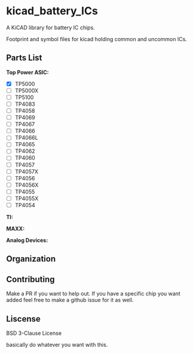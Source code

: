 # kicad_battery_ICs

A KiCAD library for battery IC chips.

Footprint and symbol files for kicad holding common and uncommon ICs.


## Parts List

**Top Power ASIC:**
- [X] TP5000
- [ ] TP5000X
- [ ] TP5100
- [ ] TP4083
- [ ] TP4058
- [ ] TP4069
- [ ] TP4067
- [ ] TP4066
- [ ] TP4066L
- [ ] TP4065
- [ ] TP4062
- [ ] TP4060
- [ ] TP4057
- [ ] TP4057X
- [ ] TP4056
- [ ] TP4056X
- [ ] TP4055
- [ ] TP4055X
- [ ] TP4054

**TI:**

**MAXX:**

**Analog Devices:**




## Organization


## Contributing

Make a PR if you want to help out. If you have a specific chip you want 
added feel free to make a github issue for it as well.


## Liscense

BSD 3-Clause License

basically do whatever you want with this.

